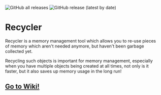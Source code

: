![GitHub all releases](https://img.shields.io/github/downloads/LucasMZReal/Recycler/total) ![GitHub release (latest by date)](https://img.shields.io/github/v/release/LucasMZReal/Recycler)

###

# Recycler
Recycler is a memory management tool which allows you to re-use pieces of memory which aren't needed anymore, but haven't been garbage collected yet.

Recycling such objects is important for memory management, especially when you have multiple objects being created at all times,
not only is it faster, but it also saves up memory usage in the long run!

## [Go to Wiki!](https://github.com/LucasMZReal/Recycler/wiki)
